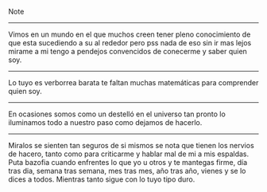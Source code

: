 > [!note]


---
Vimos en un mundo en el que muchos creen tener pleno conocimiento de que esta sucediendo a su al rededor pero pss nada de eso sin ir mas lejos mirame a mi tengo a pendejos convencidos de conecerme y saber quien soy.

---

Lo tuyo es verborrea barata te faltan muchas matemáticas para comprender quien soy.

---

En ocasiones somos como un destelló en el universo tan pronto lo iluminamos todo a nuestro paso como dejamos de hacerlo.

---

Miralos se sienten tan seguros de si mismos se nota que tienen los nervios de hacero, tanto como para criticarme y hablar mal de mi a mis espaldas. Puta bazofia cuando enfrentes lo que yo u otros y te mantegas firme, día tras dia, semana tras semana, mes tras mes, año tras año, vienes y se lo dices a todos. Mientras tanto sigue con lo tuyo tipo duro.